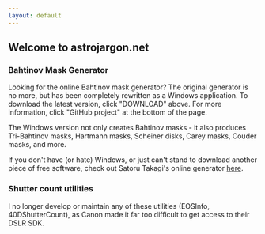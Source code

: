 ```yaml
---
layout: default
---
```


## Welcome to astrojargon.net

### Bahtinov Mask Generator

Looking for the online Bahtinov mask generator?  The original generator is no more, but has been completely rewritten as a Windows application.  To download the latest version, click "DOWNLOAD" above.  For more information, click "GitHub project" at the bottom of the page.

The Windows version not only creates Bahtinov masks - it also produces Tri-Bahtinov masks, Hartmann masks, Scheiner disks, Carey masks, Couder masks, and more.

If you don't have (or hate) Windows, or just can't stand to download another piece of free software, check out Satoru Takagi's online generator [here](https://satakagi.github.io/tribahtinovWebApps/Bahtinov.html).  













### Shutter count utilities

I no longer develop or maintain any of these utilities (EOSInfo, 40DShutterCount), as Canon made it far too difficult to get access to their DSLR SDK.  


